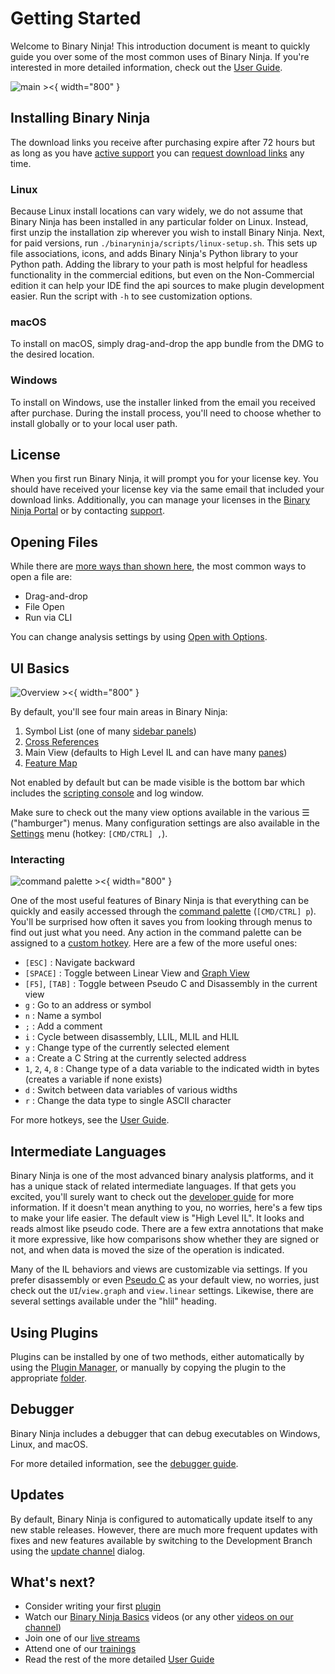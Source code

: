 # Getting Started

Welcome to Binary Ninja! This introduction document is meant to quickly guide you over some of the most common uses of Binary Ninja. If you're interested in more detailed information, check out the [User Guide](./guide/index.md).

![main ><](./img/main.png "Main"){ width="800" }

## Installing Binary Ninja

The download links you receive after purchasing expire after 72 hours but as long as you have [active support](https://binary.ninja/faq/#updates) you can [request download links](https://binary.ninja/recover/) any time.

### Linux

Because Linux install locations can vary widely, we do not assume that Binary Ninja has been installed in any particular folder on Linux. Instead, first unzip the installation zip wherever you wish to install Binary Ninja. Next, for paid versions, run `./binaryninja/scripts/linux-setup.sh`. This sets up file associations, icons, and adds Binary Ninja's Python library to your Python path. Adding the library to your path is most helpful for headless functionality in the commercial editions, but even on the Non-Commercial edition it can help your IDE find the api sources to make plugin development easier. Run the script with `-h` to see customization options.

### macOS

To install on macOS, simply drag-and-drop the app bundle from the DMG to the desired location.

### Windows

To install on Windows, use the installer linked from the email you received after purchase. During the install process, you'll need to choose whether to install globally or to your local user path.

## License

When you first run Binary Ninja, it will prompt you for your license key. You should have received your license key via the same email that included your download links. Additionally, you can manage your licenses in the [Binary Ninja Portal](https://portal.binary.ninja) or by contacting [support](https://binary.ninja/support).

## Opening Files

While there are [more ways than shown here](./guide/index.md#loading-files), the most common ways to open a file are:

 - Drag-and-drop
 - File Open
 - Run via CLI

You can change analysis settings by using [Open with Options](./guide/index.md#loading-files).

## UI Basics

![Overview ><](./img/overview.png "Overview"){ width="800" }

By default, you'll see four main areas in Binary Ninja:

1. Symbol List (one of many [sidebar panels](./guide/index.md#the-sidebar))
1. [Cross References](./guide/index.md#cross-references)
1. Main View (defaults to High Level IL and can have many [panes](./guide/index.md#tiling-panes))
1. [Feature Map](./guide/index.md#feature-map)

Not enabled by default but can be made visible is the bottom bar which includes the [scripting console](./guide/index.md#script-python-console) and log window.

Make sure to check out the many view options available in the various ☰ ("hamburger") menus. Many configuration settings are also available in the [Settings](./guide/settings.md) menu (hotkey: `[CMD/CTRL] ,`).

### Interacting

![command palette ><](./img/command-palette.png "Command Palette"){ width="800" }

One of the most useful features of Binary Ninja is that everything can be quickly and easily accessed through the [command palette](./guide/index.md#command-palette) (`[CMD/CTRL] p`). You'll be surprised how often it saves you from looking through menus to find out just what you need. Any action in the command palette can be assigned to a [custom hotkey](./guide/index.md#custom-hotkeys). Here are a few of the more useful ones:

 - `[ESC]` : Navigate backward
 - `[SPACE]` : Toggle between Linear View and [Graph View](./guide/index.md#graph-view)
 - `[F5]`, `[TAB]` : Toggle between Pseudo C and Disassembly in the current view
 - `g` : Go to an address or symbol
 - `n` : Name a symbol
 - `;` : Add a comment
 - `i` : Cycle between disassembly, LLIL, MLIL and HLIL
 - `y` : Change type of the currently selected element
 - `a` : Create a C String at the currently selected address 
 - `1`, `2`, `4`, `8` : Change type of a data variable to the indicated width in bytes (creates a variable if none exists)
 - `d` : Switch between data variables of various widths
 - `r` : Change the data type to single ASCII character

For more hotkeys, see the [User Guide](./guide/index.md).

## Intermediate Languages

Binary Ninja is one of the most advanced binary analysis platforms, and it has a unique stack of related intermediate languages. If that gets you excited, you'll surely want to check out the [developer guide](./dev/bnil-overview.md) for more information. If it doesn't mean anything to you, no worries, here's a few tips to make your life easier. The default view is "High Level IL". It looks and reads almost like pseudo code. There are a few extra annotations that make it more expressive, like how comparisons show whether they are signed or not, and when data is moved the size of the operation is indicated.

Many of the IL behaviors and views are customizable via settings. If you prefer disassembly or even [Pseudo C](./guide/index.md#pseudo-c) as your default view, no worries, just check out the `UI`/`view.graph` and `view.linear` settings. Likewise, there are several settings available under the "hlil" heading.

## Using Plugins

Plugins can be installed by one of two methods, either automatically by using the [Plugin Manager](./guide/plugins.md#plugin-manager), or manually by copying the plugin to the appropriate [folder](./guide/index.md#user-folder).

## Debugger

Binary Ninja includes a debugger that can debug executables on Windows, Linux, and macOS.

For more detailed information, see the [debugger guide](./guide/debugger/index.md).

## Updates

By default, Binary Ninja is configured to automatically update itself to any new stable releases. However, there are much more frequent updates with fixes and new features available by switching to the Development Branch using the [update channel](./guide/index.md#updates) dialog.

## What's next?

- Consider writing your first [plugin](./dev/index.md)
- Watch our [Binary Ninja Basics](https://www.youtube.com/watch?v=xKBQatwshs0&list=PLCVV6Y9LmwOgqqT5obf0OmN9fp5495bLr) videos (or any other [videos on our channel](https://www.youtube.com/watch?v=xKBQatwshs0&list=PLCVV6Y9LmwOgqqT5obf0OmN9fp5495bLr&index=1))
- Join one of our [live streams](https://www.youtube.com/@vector35/live)
- Attend one of our [trainings](https://binary.ninja/training/)
- Read the rest of the more detailed [User Guide](./guide/index.md)

